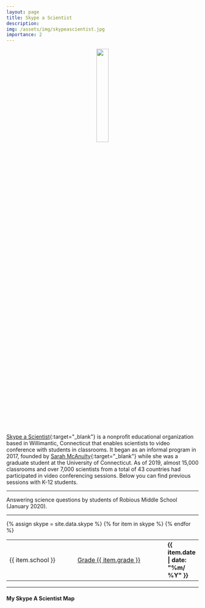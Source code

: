 ```yaml
---
layout: page
title: Skype a Scientist
description:
img: /assets/img/skypeascientist.jpg
importance: 2
---
```


 <center>
 <img src="{{ site.baseurl }}/assets/img/skypeascientist.jpg"  height="25%" width="25%">
 </center>
 <br/>

[Skype a Scientist](https://www.skypeascientist.com/){:target="\_blank"}  is a nonprofit educational organization based in Willimantic, Connecticut that enables scientists to video conference with students in classrooms. It began as an informal program in 2017, founded by [Sarah McAnulty](https://sarahmcanulty.weebly.com/){:target="\_blank"} while she was a graduate student at the University of Connecticut. As of 2019, almost 15,000 classrooms and over 7,000 scientists from a total of 43 countries had participated in video conferencing sessions. Below you can find previous sessions with K-12 students.

---

<div class="row justify-content-sm-center">
    <div class="col-sm-7 mt-3 mt-md-0">
        <img class="img-fluid" src="{{ site.baseurl }}/assets/img/skype-a-scientist-1.jpeg" alt="" title=" Answering science questions by students of Robious Middle School" data-zoomable=""/>
    </div>
    <div class="col-sm mt-3 mt-md-0">
        <img class="img-fluid" src="{{ site.baseurl }}/assets/img/skype-a-scientist-2.jpeg" alt="" title=" Answering science questions by students of Robious Middle School" data-zoomable=""/>
    </div>
</div>
<div class="caption">
      Answering science questions by students of Robious Middle School (January 2020).
</div>

---
<div class="news">
    <div class="table-responsive">
      <table class="table table-hover table-borderless">
        {% assign skype = site.data.skype  %}
      {% for item in skype %}
        <tr>
          <td>
           {{ item.school }}
          </td>
          <td>
           <a href="{{ item.page }}" target="_blank"> Grade {{ item.grade }}</a>
          </td>
          <td  style="width: 15%"><strong>{{ item.date | date: "%m/ %Y" }}</strong></td>
        </tr>
      {% endfor %}
      </table>
    </div>
</div>


---


#### My Skype A Scientist Map
<!-- Create an element where the map will take place -->
<svg viewBox="-320 -260 630 420"></svg>

<script align="center">

// The svg
var svg = d3.select("svg"),
    width = +svg.attr("width"),
    height = +svg.attr("height");

// Map and projection
var projection = d3.geoMercator()
    .center([0,20])                // GPS of location to zoom on
    .scale(99)                       // This is like the zoom
    .translate([ width/2, height/2 ])

d3.queue()
  .defer(d3.json, "https://raw.githubusercontent.com/holtzy/D3-graph-gallery/master/DATA/world.geojson")  // World shape
  .defer(d3.csv, "{{ site.baseurl }}/assets/csv/data_skype.csv") // Position of circles
  .await(ready);

function ready(error, dataGeo, data) {

  // Create a color scale
  var allContinent = d3.map(data, function(d){return(d.homecontinent)}).keys()
  var color = d3.scaleOrdinal()
    .domain(allContinent)
    .range(d3.schemePaired);

  // Add a scale for bubble size
  var valueExtent = d3.extent(data, function(d) { return +d.n; })
  var size = d3.scaleSqrt()
    .domain(valueExtent)  // What's in the data
    .range([ 1, 50])  // Size in pixel

  // Draw the map
  svg.append("g")
      .selectAll("path")
      .data(dataGeo.features)
      .enter()
      .append("path")
        .attr("fill", "#b8b8b8")
        .attr("d", d3.geoPath()
            .projection(projection)
        )
      .style("stroke", "black")
      .style("opacity", .2)

  // Add circles:
  svg
    .selectAll("myCircles")
    .data(data.sort(function(a,b) { return +b.n - +a.n }).filter(function(d,i){ return i<1000 }))
    .enter()
    .append("circle", ".pin")
      .attr("cx", function(d){ return projection([+d.homelon, +d.homelat])[0] })
      .attr("cy", function(d){ return projection([+d.homelon, +d.homelat])[1] })
      .attr("r", 3)
      .style("fill", function(d){ return color(d.homecontinent) })
      .attr("stroke", 1)
      .attr("stroke-width", 1)
      .attr("fill-opacity", .7)
}

</script>
